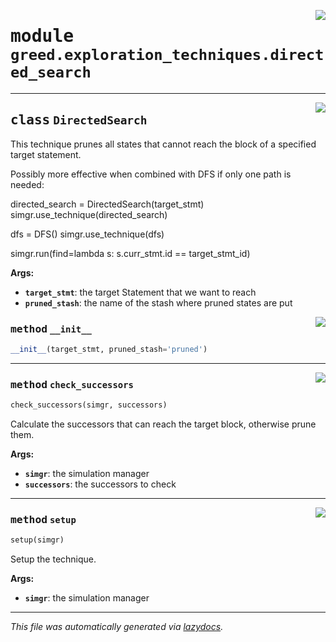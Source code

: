 <!-- markdownlint-disable -->

<a href="https://github.com/ucsb-seclab/greed/tree/main/greed/exploration_techniques/directed_search.py#L0"><img align="right" style="float:right;" src="https://img.shields.io/badge/-source-cccccc?style=flat-square"></a>

# <kbd>module</kbd> `greed.exploration_techniques.directed_search`






---

<a href="https://github.com/ucsb-seclab/greed/tree/main/greed/exploration_techniques/directed_search.py#L8"><img align="right" style="float:right;" src="https://img.shields.io/badge/-source-cccccc?style=flat-square"></a>

## <kbd>class</kbd> `DirectedSearch`
This technique prunes all states that cannot reach the block of a specified target statement. 

Possibly more effective when combined with DFS if only one path is needed: 

directed_search = DirectedSearch(target_stmt) simgr.use_technique(directed_search) 

dfs = DFS() simgr.use_technique(dfs) 

simgr.run(find=lambda s: s.curr_stmt.id == target_stmt_id) 



**Args:**
 
 - <b>`target_stmt`</b>:  the target Statement that we want to reach 
 - <b>`pruned_stash`</b>:  the name of the stash where pruned states are put 

<a href="https://github.com/ucsb-seclab/greed/tree/main/greed/exploration_techniques/directed_search.py#L26"><img align="right" style="float:right;" src="https://img.shields.io/badge/-source-cccccc?style=flat-square"></a>

### <kbd>method</kbd> `__init__`

```python
__init__(target_stmt, pruned_stash='pruned')
```








---

<a href="https://github.com/ucsb-seclab/greed/tree/main/greed/exploration_techniques/directed_search.py#L43"><img align="right" style="float:right;" src="https://img.shields.io/badge/-source-cccccc?style=flat-square"></a>

### <kbd>method</kbd> `check_successors`

```python
check_successors(simgr, successors)
```

Calculate the successors that can reach the target block, otherwise prune them. 

**Args:**
 
 - <b>`simgr`</b>:  the simulation manager 
 - <b>`successors`</b>:  the successors to check 

---

<a href="https://github.com/ucsb-seclab/greed/tree/main/greed/exploration_techniques/directed_search.py#L32"><img align="right" style="float:right;" src="https://img.shields.io/badge/-source-cccccc?style=flat-square"></a>

### <kbd>method</kbd> `setup`

```python
setup(simgr)
```

Setup the technique. 

**Args:**
 
 - <b>`simgr`</b>:  the simulation manager 




---

_This file was automatically generated via [lazydocs](https://github.com/ml-tooling/lazydocs)._
